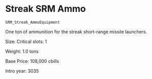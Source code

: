 # Streak SRM Ammo

`SRM_Streak_AmmoEquipment`

One ton of ammunition for the streak short-range missile launchers.

Size: Critical slots: 1

Weight: 1.0 tons

Base Price: 108,000 cbills

Intro year: 3035

